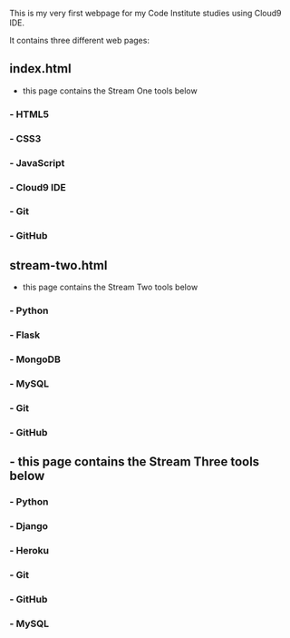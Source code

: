 This is my very first webpage for my Code Institute studies using Cloud9 IDE.

It contains three different web pages:

## index.html
   - this page contains the Stream One tools below
###     - HTML5
###     - CSS3
###     - JavaScript
###     - Cloud9 IDE
###     - Git
###     - GitHub

## stream-two.html
   - this page contains the Stream Two tools below
###     - Python
###     - Flask
###     - MongoDB
###     - MySQL
###     - Git
###     - GitHub

## - this page contains the Stream Three tools below
###     - Python
###     - Django
###     - Heroku
###     - Git
###     - GitHub
###     - MySQL

